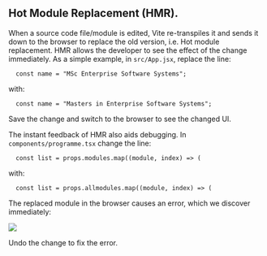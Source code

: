 ## Hot Module Replacement (HMR).

When a source code file/module is edited, Vite re-transpiles it and sends it down to the browser to replace the old version, i.e. Hot module replacement. HMR allows the developer to see the effect of the change immediately. As a simple example, in `src/App.jsx`, replace the line:
~~~
  const name = "MSc Enterprise Software Systems";
~~~
with:
~~~
  const name = "Masters in Enterprise Software Systems";
~~~
Save the change and switch to the browser to see the changed UI.

The instant feedback of HMR also aids debugging. In `components/programme.tsx` change the line:
~~~
  const list = props.modules.map((module, index) => (

~~~
with:
~~~
  const list = props.allmodules.map((module, index) => (
~~~
The replaced module in the browser causes an error, which we discover immediately:

![][error]

Undo the change to fix the error.

[error]: ./img/error.png
[error2]: ./img/error2.png
